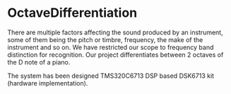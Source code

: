 # OctaveDifferentiation

There are multiple factors affecting the sound produced by an instrument, some of them being the pitch or timbre, frequency, the make of the instrument and so on. We have restricted our scope to frequency band distinction for recognition. Our project differentiates between 2 octaves of the D note of a piano.

The system has been designed TMS320C6713 DSP based DSK6713 kit (hardware implementation).
